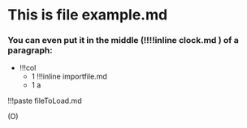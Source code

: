 # This is file example.md

### You can even put it in the middle **(!!!!inline clock.md )** of a paragraph:

- !!!col
	- 1
	  !!!inline importfile.md
	- 1
	  a

!!!paste fileToLoad.md

(O)